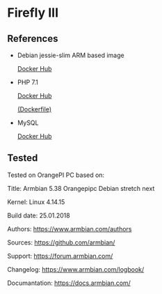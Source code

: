 # Firefly III

## References

  * Debian jessie-slim ARM based image

	[Docker Hub](https://hub.docker.com/r/arm32v7/debian/)

  * PHP 7.1

	[Docker Hub](https://hub.docker.com/_/php/)

	[(Dockerfile)](https://github.com/docker-library/php/blob/f504394473ea762a02a707325a9114df02987e71/7.1/jessie/apache/Dockerfile)

  * MySQL

	[Docker Hub](https://hub.docker.com/r/beercan1989/arm-mysql/)

## Tested
  Tested on OrangePI PC based on:

  Title:			Armbian 5.38 Orangepipc Debian stretch next

  Kernel:			Linux 4.14.15

  Build date:		        25.01.2018

  Authors:		        https://www.armbian.com/authors

  Sources: 		        https://github.com/armbian/

  Support: 		        https://forum.armbian.com/

  Changelog: 		        https://www.armbian.com/logbook/

  Documantation:		https://docs.armbian.com/
